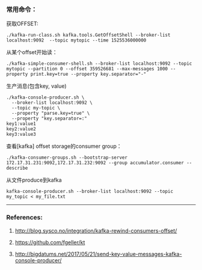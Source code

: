 
### 常用命令：

获取OFFSET:

```
./kafka-run-class.sh kafka.tools.GetOffsetShell --broker-list localhost:9092  --topic mytopic --time 1525536000000
```

从某个offset开始读：

```
./kafka-simple-consumer-shell.sh --broker-list localhost:9092 --topic mytopic --partition 0 --offset 359526681 --max-messages 1000 --property print.key=true --property key.separator="-"
```


生产消息(包含key, value)

```
./kafka-console-producer.sh \
  --broker-list localhost:9092 \
  --topic my-topic \
  --property "parse.key=true" \
  --property "key.separator=:"
key1:value1
key2:value2
key3:value3
```

查看[kafka] offset storage的consumer group：

```
./kafka-consumer-groups.sh --bootstrap-server 172.17.31.231:9092,172.17.31.232:9092 --group accumulator.consumer --describe
```


从文件produce到kafka

```
kafka-console-producer.sh --broker-list localhost:9092 --topic my_topic < my_file.txt
```

---

### References:

1. http://blog.sysco.no/integration/kafka-rewind-consumers-offset/

2. https://github.com/fgeller/kt

3. http://bigdatums.net/2017/05/21/send-key-value-messages-kafka-console-producer/


